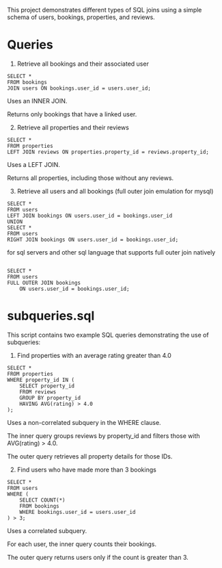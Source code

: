 This project demonstrates different types of SQL joins using a simple schema of users, bookings, properties, and reviews.

# Queries
1. Retrieve all bookings and their associated user
```
SELECT * 
FROM bookings 
JOIN users ON bookings.user_id = users.user_id;
```


Uses an INNER JOIN.

Returns only bookings that have a linked user.

2. Retrieve all properties and their reviews

```
SELECT * 
FROM properties 
LEFT JOIN reviews ON properties.property_id = reviews.property_id;
```

Uses a LEFT JOIN.

Returns all properties, including those without any reviews.

3. Retrieve all users and all bookings (full outer join emulation for mysql)

```
SELECT * 
FROM users 
LEFT JOIN bookings ON users.user_id = bookings.user_id
UNION
SELECT * 
FROM users 
RIGHT JOIN bookings ON users.user_id = bookings.user_id;
```

for sql servers and other sql language that supports full outer join natively
```

SELECT *
FROM users
FULL OUTER JOIN bookings
    ON users.user_id = bookings.user_id;
```


# subqueries.sql

This script contains two example SQL queries demonstrating the use of subqueries:

1. Find properties with an average rating greater than 4.0
```
SELECT * 
FROM properties 
WHERE property_id IN (
    SELECT property_id 
    FROM reviews 
    GROUP BY property_id 
    HAVING AVG(rating) > 4.0
);

```

Uses a non-correlated subquery in the WHERE clause.

The inner query groups reviews by property_id and filters those with AVG(rating) > 4.0.

The outer query retrieves all property details for those IDs.

2. Find users who have made more than 3 bookings

```
SELECT * 
FROM users 
WHERE (
    SELECT COUNT(*) 
    FROM bookings 
    WHERE bookings.user_id = users.user_id
) > 3;
```

Uses a correlated subquery.

For each user, the inner query counts their bookings.

The outer query returns users only if the count is greater than 3.
